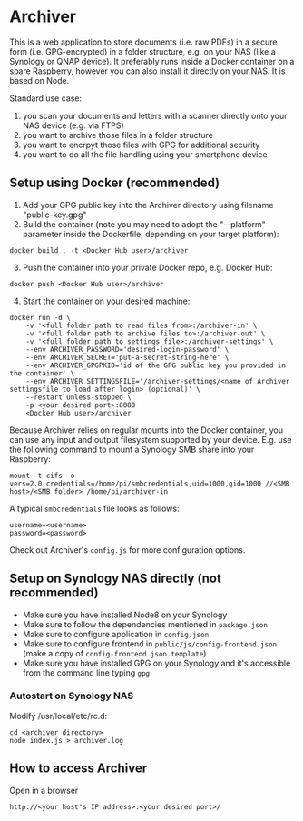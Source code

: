 # Archiver
This is a web application to store documents (i.e. raw PDFs) in a secure form (i.e. GPG-encrypted) in a folder structure, e.g. on your NAS (like a Synology or QNAP device). It preferably runs inside a Docker container on a spare Raspberry, however you can also install it directly on your NAS. It is based on Node.

Standard use case:
1. you scan your documents and letters with a scanner directly onto your NAS device (e.g. via FTPS)
2. you want to archive those files in a folder structure
3. you want to encrpyt those files with GPG for additional security
4. you want to do all the file handling using your smartphone device

## Setup using Docker (recommended)
1. Add your GPG public key into the Archiver directory using filename "public-key.gpg"
2. Build the container (note you may need to adopt the "--platform" parameter inside the Dockerfile, depending on your target platform): 
```
docker build . -t <Docker Hub user>/archiver
```
3. Push the container into your private Docker repo, e.g. Docker Hub:
```
docker push <Docker Hub user>/archiver
```
4. Start the container on your desired machine:
```
docker run -d \
	-v '<full folder path to read files from>:/archiver-in' \
	-v '<full folder path to archive files to>:/archiver-out' \
	-v '<full folder path to settings file>:/archiver-settings' \
	--env ARCHIVER_PASSWORD='desired-login-password' \
	--env ARCHIVER_SECRET='put-a-secret-string-here' \
	--env ARCHIVER_GPGPKID='id of the GPG public key you provided in the container' \
	--env ARCHIVER_SETTINGSFILE='/archiver-settings/<name of Archiver settingsfile to load after login> (optional)' \
	--restart unless-stopped \
	-p <your desired port>:8080
	<Docker Hub user>/archiver
```

Because Archiver relies on regular mounts into the Docker container, you can use any input and output filesystem supported by your device. E.g. use the following command to mount a Synology SMB share into your Raspberry:
```
mount -t cifs -o vers=2.0,credentials=/home/pi/smbcredentials,uid=1000,gid=1000 //<SMB host>/<SMB folder> /home/pi/archiver-in
```

A typical ``smbcredentials`` file looks as follows:
```
username=<username>
password=<password>
```

Check out Archiver's ``config.js`` for more configuration options.

## Setup on Synology NAS directly (not recommended)
* Make sure you have installed Node8 on your Synology
* Make sure to follow the dependencies mentioned in ``package.json``
* Make sure to configure application in ``config.json``
* Make sure to configure frontend in ``public/js/config-frontend.json`` (make a copy of ``config-frontend.json.template``)
* Make sure you have installed GPG on your Synology and it's accessible from the command line typing ``gpg``

### Autostart on Synology NAS
Modify /usr/local/etc/rc.d:
```
cd <archiver directory>
node index.js > archiver.log
```

## How to access Archiver
Open in a browser
```
http://<your host's IP address>:<your desired port>/
```